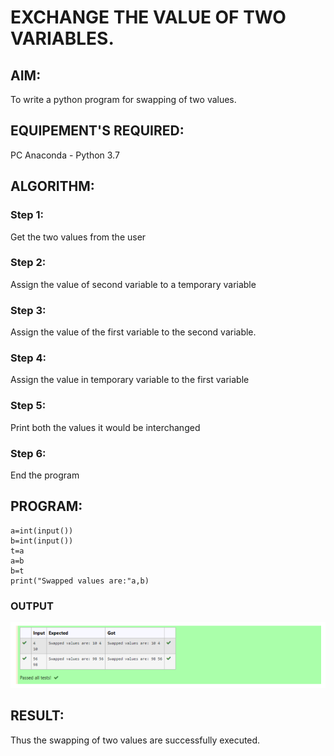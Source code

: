 # EXCHANGE THE VALUE OF TWO VARIABLES.
## AIM:
To write a python program for swapping of two values.
## EQUIPEMENT'S REQUIRED: 
PC
Anaconda - Python 3.7
## ALGORITHM: 
### Step 1:
Get the two values from the user
### Step 2: 
Assign the value of second variable to a temporary variable 
### Step 3: 
Assign the value of the first variable to the second variable.
### Step 4:  
Assign the value in temporary variable to the first variable
### Step 5: 
Print both the values it would be interchanged
### Step 6: 
End the program
## PROGRAM:
```
a=int(input()) 
b=int(input()) 
t=a 
a=b 
b=t 
print("Swapped values are:"a,b)
```
### OUTPUT 
![OUTPUT](output.png)

## RESULT:
Thus the swapping of two values are successfully executed.



